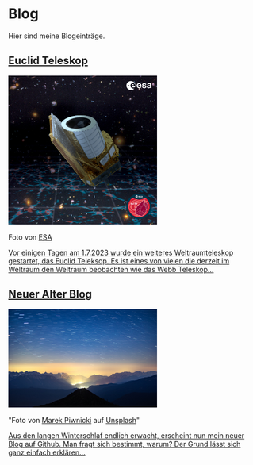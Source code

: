 # Blog

Hier sind meine Blogeinträge.

## [Euclid Teleskop](Blog/Euclid_Teleskop.md)

<div>
<img width="300" src="./Media/Euclid_Poster.jpg"/>
</div>

Foto von [ESA](https://www.esa.int/Science_Exploration/Space_Science/Euclid/Euclid_wallpapers)
<div>

[Vor einigen Tagen am 1.7.2023 wurde ein weiteres Weltraumteleskop gestartet, das Euclid Teleksop. Es ist eines von vielen die derzeit im Weltraum den Weltraum beobachten wie das Webb Teleskop...](Blog/Euclid_Teleskop.md)


## [Neuer Alter Blog](Blog/Neuer_alter_Blog.md)


<div>
<img width="300" src="./Media/marek-piwnicki-epdbc0xRjiI-unsplash.jpg"/>

"Foto von <a href="https://unsplash.com/fr/@marekpiwnicki?utm_source=unsplash&utm_medium=referral&utm_content=creditCopyText">Marek Piwnicki</a> auf <a href="https://unsplash.com/de/fotos/der-nachthimmel-mit-sternen-uber-einer-bergkette-epdbc0xRjiI?utm_source=unsplash&utm_medium=referral&utm_content=creditCopyText">Unsplash</a>"
</div>

[Aus den langen Winterschlaf endlich erwacht, erscheint nun mein neuer Blog auf Github. Man fragt sich bestimmt, warum? Der Grund lässt sich ganz einfach erklären...](Blog/Neuer_alter_Blog.md)
